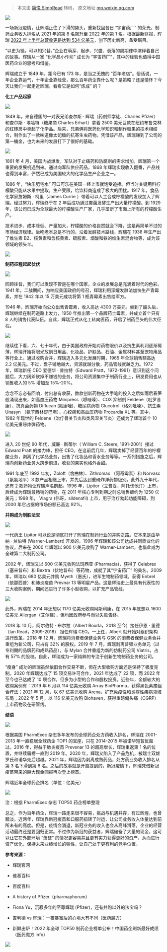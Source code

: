 > 本文由 [简悦 SimpRead](http://ksria.com/simpread/) 转码， 原文地址 [mp.weixin.qq.com](https://mp.weixin.qq.com/s/xse0tVcR7E9Y4SqGYQnuvA)

![](https://mmbiz.qpic.cn/mmbiz_gif/1SqxY3bYAGJueRpsolwtbFM7JpRdcCKKc7HKbwJjBicXiaHWvVNfshLW1vibkhPvYnLsbDYkgvUlAtm2VuP4zo82g/640?wx_fmt=gif&wxfrom=5&wx_lazy=1)

一场新冠疫情，让辉瑞止住了下滑的势头，重新找回昔日 “宇宙药厂” 的荣光，制药业务收入排名从 2021 年的第 8 名飙升至 2022 年的第 1 名。根据最新财报，辉瑞 [2022 年上半年总营收更是达到 534 亿美元](http://mp.weixin.qq.com/s?__biz=Mzg2OTY4MTEzMA==&mid=2247552440&idx=2&sn=eaa38fef0da1b5cebe190c4cf64854a2&chksm=ce9b1f3df9ec962b50fd437a2da6d1e32d8bea200e2983d612bf91a1c2755fe5279a43a03830&scene=21#wechat_redirect)，创下历史新高，备受瞩目。

“以史为镜，可以知兴替。”企业在萌芽、起步、兴盛、衰落的周期律中演绎着自己的故事。辉瑞从一家 “化学品小作坊” 成长为 “宇宙药厂”，其中的经验也值得中国医药企业的思考和借鉴。

辉瑞成立于 1849 年，距今已有 173 年，是当之无愧的 “百年老店”。俗话说，一年企业靠运气，十年企业靠经营，那么百年药企靠什么呢？是策略？还是情怀？今天让我们一起走近辉瑞，看看它是如何“炼成” 的？

**化工产品起家**

![](https://mmbiz.qpic.cn/mmbiz_png/LWmRlT81RJRoyOemmfHaM920AicU6xDPuLSXRxl3l72zVnzmiaXR4toRE2788YakcqrwPnltT4PM0DvvjT23gObg/640?wx_fmt=png&wxfrom=5&wx_lazy=1&wx_co=1)

1849 年，来自德国的一对表兄弟查尔斯 · 辉瑞（药剂师学徒、Charles Pfizer）和查尔斯 · 埃哈特（糖果商 Charles Erhart）拿着 2500 美元巨款在纽约布鲁克林的红砖房中卖起了化学品。后来，兄弟俩将医药化学知识和制作糖果的技术相结合，制作出了一款味道像太妃糖的抗寄生虫药物。凭借该产品，辉瑞赚到了公司的第一桶金，也为未来的发展打下了很好的基础。

![](https://mmbiz.qpic.cn/mmbiz_jpg/LWmRlT81RJScmUk1Lp6yN0xpiaSbRHicTxMnCeryMSU1CUjLBmAiasOCgZ9CHgPvUiaNqQm6m4sDVF61omGSm4x0ibg/640?wx_fmt=jpeg&wxfrom=5&wx_lazy=1&wx_co=1)

1861 年 4 月，美国内战爆发，军队对于止痛药和防腐剂的需求增加，辉瑞第一个重要的发展机遇到来。通过向军队供应药品，1868 年辉瑞实现收入翻番，产品线也得到丰富，俨然已成为美国较大的化学品生产企业之一。

1886 年，“快乐肥宅水” 可口可乐在美国一经上市就饱受追捧。但当时关键用料柠檬酸只能从水果中提取，生产受限，给饮料商造成了极大的困扰。1917 年，食品化学家詹姆斯 · 柯里（James Currie ）带着可以人工合成柠檬酸的发现加入了辉瑞。经过努力，辉瑞终于在 2 年后成功通过霉菌发酵生产出大量柠檬酸。到 1929 年，该公司已成为全球最大的柠檬酸生产厂家，几乎垄断了市面上所有的柠檬酸生产。

技术进步、成本降低、产量加大，柠檬酸的价格自然就会下降，这是再简单不过的市场经济规律。坐吃老本总是不行的，沿着发酵技术路线，辉瑞在 1938 年生产出了维生素 B2、核黄素和含核黄素、硫胺素、烟酸和铁的维生素混合物等，成为该领域的领头羊。

![](https://mmbiz.qpic.cn/mmbiz_jpg/LWmRlT81RJScmUk1Lp6yN0xpiaSbRHicTx0QjUDQePkTzS8qgeicG3ibiayqziabUzEvkoLp1IKz1PtvyibicoBwJUN5Bg/640?wx_fmt=jpeg&wxfrom=5&wx_lazy=1&wx_co=1)

**制药征程起起伏伏**  

![](https://mmbiz.qpic.cn/mmbiz_png/LWmRlT81RJRoyOemmfHaM920AicU6xDPuLSXRxl3l72zVnzmiaXR4toRE2788YakcqrwPnltT4PM0DvvjT23gObg/640?wx_fmt=png&wxfrom=5&wx_lazy=1&wx_co=1)

回顾往昔，我们可以发现不管是在哪个国家，企业的发展总是充满着时代的色彩。1941 年，二战期间，为响应美国政府的号召，辉瑞利用深罐发酵法加快生产青霉素，并在 1942 年以 15 万美元成功将第 1 瓶青霉素出售给军方。

1946 年，辉瑞开始向公众出售青霉素，收入高达 4300 万美元。尝到了甜头后，辉瑞继续在制药道路上发力，1950 年推出第一个品牌药土霉素，并成立首个只有 8 人的销售代表队伍。自此，辉瑞正式从化工转向医药，开启了制药巨头的伟大征程。

![](https://mmbiz.qpic.cn/mmbiz_jpg/LWmRlT81RJScmUk1Lp6yN0xpiaSbRHicTx4oX0s6uv14nXB3biauS3WYfQHhadv97j7kd27HRvqmOd4fmt4b5rxBw/640?wx_fmt=jpeg&wxfrom=5&wx_lazy=1&wx_co=1)

继续往下看，六、七十年代，由于美国政府开始对药物限价以及抗生素利润逐渐稀薄，辉瑞开始将眼光放到日用品、化妆品、护肤品、石油、金属材料甚至宠物用品等行业上。通过收购合并，辉瑞迈入多元化发展时期，1965 年全球销售额高达 2.2 亿美元。不过，盘子铺地越大，资源就越分散，药品管线就越乏力。1972 年，辉瑞新任 CEO 爱德华 · 普拉特（Edward Pratt，1972-1991）意识到这个问题后，大刀阔斧砍掉不赚钱的业务，将公司资源集中于制药行业上，研发费用也从销售收入的 5% 增加至 15%-20%。

念念不忘必有回响，付出总有收获，数款创新药物在大手笔的投入之后如雨后春笋般涌现出来，如高血压药物 Minipress（哌唑嗪）、COX 抑制剂 Feldene（吡罗昔康）、抗真菌药物 Diflucan (氟康唑)、糖尿病药物 Glucotrol（格列吡嗪）、抗生素 Unasyn （氨苄西林舒巴坦）、心绞痛和高血压药物 Procardia XL 等。其中，1982 年现世的 Feldene（治疗骨关节炎和类风湿关节炎）还成为了辉瑞首个 10 亿美元重磅炸弹药物。

![](https://mmbiz.qpic.cn/mmbiz_jpg/LWmRlT81RJScmUk1Lp6yN0xpiaSbRHicTxmuJ2sfaAeJ6k5z4xx4mazgfyh8eNxvBOOKWSZjjpT44IAbdwaS5Caw/640?wx_fmt=jpeg&wxfrom=5&wx_lazy=1&wx_co=1)

进入 20 世纪 90 年代，威廉 · 斯蒂尔（ William C. Steere, 1991-2001）接过 Edward Pratt 的接力棒，担任 CEO。在这前后几年，辉瑞卖掉了经营百年的柠檬酸业务，剥离了化学品业务，出售了化妆品和香水业务等等。一系列措施之后，辉瑞向创新药业务大跨步前进，收获的果实也格外香甜。

1991 年底至 1992 年初，Zoloft（舍曲林）、Zithromax （阿奇霉素）和 Norvasc （氨氯地平）3 款产品相继上市，并先后达到重磅炸弹药物级别。此外九十年代，还有 2 款药物让辉瑞声名鹊起。1996 年，Lipitor（立普妥，阿托伐他汀）上市，后续成为辉瑞最畅销的药物，在 2011 年核心专利到期之时总销售额约为 1250 亿美元；1998 年， Viagra (伟哥，sildenafil) 上市，用于治疗勃起功能障碍，到 2000 年它占据的市场份额已高达 92%。

**并购成为制胜法宝**

![](https://mmbiz.qpic.cn/mmbiz_png/LWmRlT81RJRoyOemmfHaM920AicU6xDPuLSXRxl3l72zVnzmiaXR4toRE2788YakcqrwPnltT4PM0DvvjT23gObg/640?wx_fmt=png&wxfrom=5&wx_lazy=1&wx_co=1)

一代药王 Lipitor 可以说是彻底打开了辉瑞在制药行业的并购之路。它本来是由华纳 · 兰伯特 (Warner-Lambert) 开发的，1996 年辉瑞和该公司达成共同商业化的协议。后来在 2000 年辉瑞以 900 亿美元收购了 Warner-Lambert，也借此成为全球第二大制药公司。

2002 年，辉瑞又以 600 亿美元收购法玛西亚 (Pharmacia)，获得了 Celebrex （塞来昔布）和 Bextra（伏地昔布）等药物，成就了其“宇宙药厂” 的美名。2009 年，辉瑞以 680 亿美元并购 Myeth（惠氏），进军生物制药领域，获得 Enbrel（依那西普）和肺炎疫苗 Prevnar 13 等明星产品。这是辉瑞史上最具有代表性的三大收购案例，期间还进行了许多小型收购，以扩充产品管线。

![](https://mmbiz.qpic.cn/mmbiz_jpg/LWmRlT81RJScmUk1Lp6yN0xpiaSbRHicTxAiad9LfibJlVj2D0aAcvSaMTrB1Em2CzN6J1j9SWr0wyIqrSniaqbprCA/640?wx_fmt=jpeg&wxfrom=5&wx_lazy=1&wx_co=1)

此外，辉瑞在 2014 年还想以 1170 亿美元收购阿斯利康，在 2015 年底想以 1600 亿美元 Allergan（艾尔建），但均因政府参与而以失败告终。

2018 年 10 月，阿尔伯特 · 布尔拉（Albert Bourla，2018 至今）接任伊恩 · 里德（Ian Read，2009-2018） 担任辉瑞 CEO。一上任，Albert 就开始对组织架构进行改革。2018 年 12 月，辉瑞将消费者保健业务与 GSK 的消费者保健业务合并重组为新公司，只占有 32% 的股权。2019 年 7 月，辉瑞剥离普强业务单元（过专利期的品牌药和成熟药品），与 Mylan 合并重组为新的仿制药公司 Viatris，占有 57% 的股权。自此，辉瑞成为一家纯粹的专注于创新生物制药业务的公司。

“瘦身” 成功的辉瑞虽然依旧合作交易不断，但在大型收购方面还是保持了极度克制。2020 年辉瑞达成了 15 项交易许可合作，2021 年达成了 22 项，而 2022 年至今也已达成了 10 项合作，但多为小型的合作和股权投资。近些年，金额较大的收购案例有：2019 年 6 月以 114 亿美元收购 Array BioPharma，获得黑色素瘤组合疗法；2021 年 12 月，以 67 亿美元收购 Arena，扩充免疫性和炎症性疾病领域布局；2022 年 5 月，以 116 亿美元收购 Biohaven，获得重磅偏头痛（CGRP）上市药物及在研管线。

**结语**  

![](https://mmbiz.qpic.cn/mmbiz_png/LWmRlT81RJRoyOemmfHaM920AicU6xDPuLSXRxl3l72zVnzmiaXR4toRE2788YakcqrwPnltT4PM0DvvjT23gObg/640?wx_fmt=png&wxfrom=5&wx_lazy=1&wx_co=1)

根据美国 PharmExec 杂志多年发布的全球药企处方药收入排名，辉瑞在 2001-2013 年一直稳居全球药企 TOP1 的宝座，只在 2014-2015 年被诺华短暂反超过。2016 年，得益于肺炎疫苗 Prevenar 13 的超高增长，辉瑞重返第 1 名的位置，并继续霸榜一直到 2019 年。2020 年，辉瑞又陷入了产品危机，被瑞士双雄罗氏和诺华先后超越。2021 年，辉瑞因为剥离成熟药品，处方药业务收入排名从第 3 名下滑到第 8 名。之后的故事就是开篇提到的，新冠疫情下，辉瑞凭借新冠疫苗带来的巨大现金回报再次登上榜首。

辉瑞近年全球药企排名（单位：亿美元）

![](https://mmbiz.qpic.cn/mmbiz_jpg/LWmRlT81RJScmUk1Lp6yN0xpiaSbRHicTxk1JERuhRRNcOsqUkn4MwicKdUmmVXg7D7ze70rQ3WiarM5ON8ficco2Mw/640?wx_fmt=jpeg&wxfrom=5&wx_lazy=1&wx_co=1)

注：根据 PharmExec 杂志 TOP50 药企榜单整理

总之，作为百年药企，辉瑞一路走来很不容易，挑战与机遇并存，有过辉煌，也曾黯淡。近两年，辉瑞靠新冠疫苗和口服药扭转了时运，让公司业务收入体量达到前所未有的高度。但是，疫情会消退，新冠业务的收入也会从高峰滑落，企业的经营活动最终还是要回归正常。不过作为新冠的获益者，辉瑞储备了大量的现金，这可以让它在外部环境 “萧瑟” 的情况更容易并且更有实力获得更好的资产，从而进行资产优化，保持未来业绩增长的弹性，让自己处于更有利的竞争位置。

**参考来源：**

*   辉瑞官网
    
*   维基百科
    
*   百度百科
    
*   A history of Pfizer（pharmaphorum）
    
*   Fiona Yu，沉寂多年的至尊辉瑞 (Pfizer)，还有并购以外的法宝吗？
    
*   吉利德 vs 辉瑞：一夜暴富后的心境大有不同（医药魔方）
    
*   新鲜出炉！2022 年全球 TOP50 制药企业榜单公布！中国药企刷新最好成绩（医药魔方 info）
    

![](https://mmbiz.qpic.cn/mmbiz_png/1SqxY3bYAGLj6svOlv7GrK07W7noJ4Wo8jm4vOSN96oankRvpLTibUhDGspbwYab3pVbGWNibQ2DGsqyk4yBG0QQ/640?wx_fmt=png&wxfrom=5&wx_lazy=1&wx_co=1)